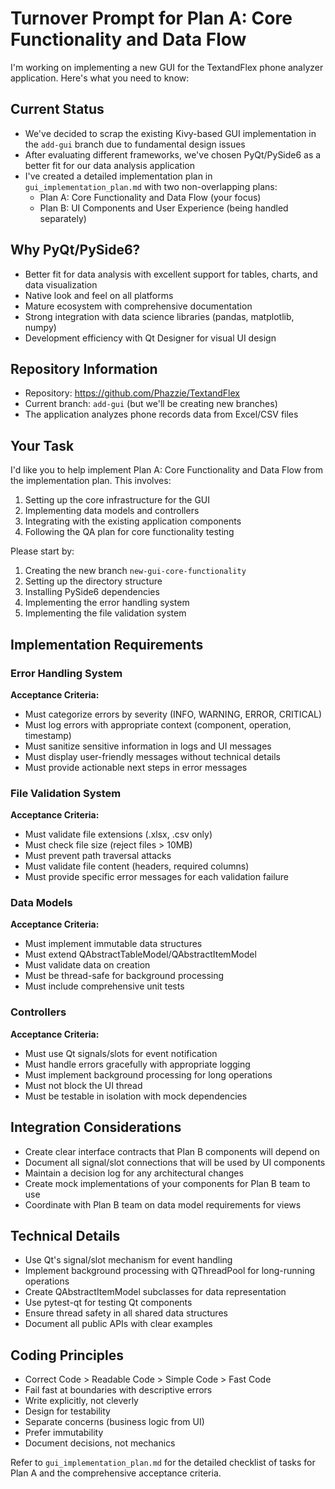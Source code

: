# Turnover Prompt for Plan A: Core Functionality and Data Flow

I'm working on implementing a new GUI for the TextandFlex phone analyzer application. Here's what you need to know:

## Current Status

- We've decided to scrap the existing Kivy-based GUI implementation in the `add-gui` branch due to fundamental design issues
- After evaluating different frameworks, we've chosen PyQt/PySide6 as a better fit for our data analysis application
- I've created a detailed implementation plan in `gui_implementation_plan.md` with two non-overlapping plans:
  - Plan A: Core Functionality and Data Flow (your focus)
  - Plan B: UI Components and User Experience (being handled separately)

## Why PyQt/PySide6?

- Better fit for data analysis with excellent support for tables, charts, and data visualization
- Native look and feel on all platforms
- Mature ecosystem with comprehensive documentation
- Strong integration with data science libraries (pandas, matplotlib, numpy)
- Development efficiency with Qt Designer for visual UI design

## Repository Information

- Repository: https://github.com/Phazzie/TextandFlex
- Current branch: `add-gui` (but we'll be creating new branches)
- The application analyzes phone records data from Excel/CSV files

## Your Task

I'd like you to help implement Plan A: Core Functionality and Data Flow from the implementation plan. This involves:

1. Setting up the core infrastructure for the GUI
2. Implementing data models and controllers
3. Integrating with the existing application components
4. Following the QA plan for core functionality testing

Please start by:

1. Creating the new branch `new-gui-core-functionality`
2. Setting up the directory structure
3. Installing PySide6 dependencies
4. Implementing the error handling system
5. Implementing the file validation system

## Implementation Requirements

### Error Handling System

**Acceptance Criteria:**

- Must categorize errors by severity (INFO, WARNING, ERROR, CRITICAL)
- Must log errors with appropriate context (component, operation, timestamp)
- Must sanitize sensitive information in logs and UI messages
- Must display user-friendly messages without technical details
- Must provide actionable next steps in error messages

### File Validation System

**Acceptance Criteria:**

- Must validate file extensions (.xlsx, .csv only)
- Must check file size (reject files > 10MB)
- Must prevent path traversal attacks
- Must validate file content (headers, required columns)
- Must provide specific error messages for each validation failure

### Data Models

**Acceptance Criteria:**

- Must implement immutable data structures
- Must extend QAbstractTableModel/QAbstractItemModel
- Must validate data on creation
- Must be thread-safe for background processing
- Must include comprehensive unit tests

### Controllers

**Acceptance Criteria:**

- Must use Qt signals/slots for event notification
- Must handle errors gracefully with appropriate logging
- Must implement background processing for long operations
- Must not block the UI thread
- Must be testable in isolation with mock dependencies

## Integration Considerations

- Create clear interface contracts that Plan B components will depend on
- Document all signal/slot connections that will be used by UI components
- Maintain a decision log for any architectural changes
- Create mock implementations of your components for Plan B team to use
- Coordinate with Plan B team on data model requirements for views

## Technical Details

- Use Qt's signal/slot mechanism for event handling
- Implement background processing with QThreadPool for long-running operations
- Create QAbstractItemModel subclasses for data representation
- Use pytest-qt for testing Qt components
- Ensure thread safety in all shared data structures
- Document all public APIs with clear examples

## Coding Principles

- Correct Code > Readable Code > Simple Code > Fast Code
- Fail fast at boundaries with descriptive errors
- Write explicitly, not cleverly
- Design for testability
- Separate concerns (business logic from UI)
- Prefer immutability
- Document decisions, not mechanics

Refer to `gui_implementation_plan.md` for the detailed checklist of tasks for Plan A and the comprehensive acceptance criteria.
